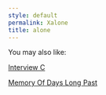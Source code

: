 ```yaml
---
style: default
permalink: Xalone
title: alone
---
```

You may also like:

[Interview C](http://scp-wiki.net/interview-c)

[Memory Of Days Long Past](http://scp-wiki.net/memory-of-days-long-past)

